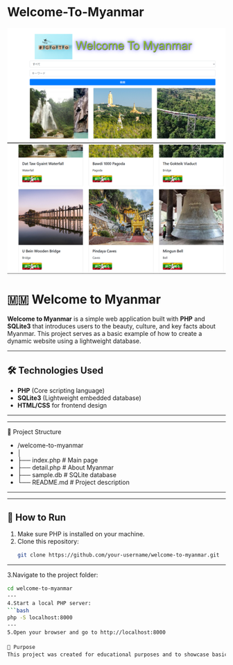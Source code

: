 # Welcome-To-Myanmar
![image](https://github.com/Boelutt/Welcome-To-Myanmar/blob/master/welcomeToMyanmar.png)
![image](https://github.com/Boelutt/Welcome-To-Myanmar/blob/master/myanmar.png)

# 🇲🇲 Welcome to Myanmar

**Welcome to Myanmar** is a simple web application built with **PHP** and **SQLite3** that introduces users to the beauty, culture, and key facts about Myanmar. This project serves as a basic example of how to create a dynamic website using a lightweight database.

---

## 🛠️ Technologies Used

- **PHP** (Core scripting language)  
- **SQLite3** (Lightweight embedded database)  
- **HTML/CSS** for frontend design  

---

---
📂 Project Structure
- /welcome-to-myanmar
- │
- ├── index.php               # Main page
- ├── detail.php              # About Myanmar
- ├── sample.db               # SQLite database         
- └── README.md               # Project description
---

---

## 🚀 How to Run

1. Make sure PHP is installed on your machine.
2. Clone this repository:
   ```bash
   git clone https://github.com/your-username/welcome-to-myanmar.git
---
3.Navigate to the project folder:
  ```bash
  cd welcome-to-myanmar
---
4.Start a local PHP server:
 ```bash
php -S localhost:8000
---
5.Open your browser and go to http://localhost:8000

📌 Purpose
This project was created for educational purposes and to showcase basic usage of PHP + SQLite3 in building small, database-driven web applications.



